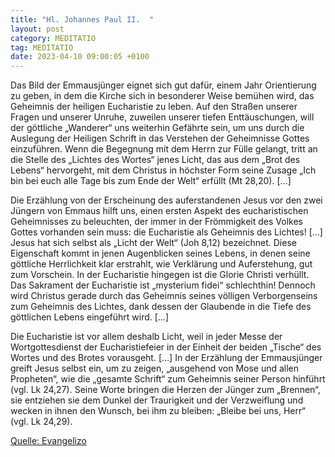 ```yaml
---
title: "Hl. Johannes Paul II.  "
layout: post
category: MEDITATIO
tag: MEDITATIO
date: 2023-04-10 09:00:05 +0100
---
```

Das Bild der Emmausjünger eignet sich gut dafür, einem Jahr Orientierung zu geben, in dem die Kirche sich in besonderer Weise bemühen wird, das Geheimnis der heiligen Eucharistie zu leben. Auf den Straßen unserer Fragen und unserer Unruhe, zuweilen unserer tiefen Enttäuschungen, will der göttliche „Wanderer“ uns weiterhin Gefährte sein, um uns durch die Auslegung der Heiligen Schrift in das Verstehen der Geheimnisse Gottes einzuführen.<!--more--> Wenn die Begegnung mit dem Herrn zur Fülle gelangt, tritt an die Stelle des „Lichtes des Wortes“ jenes Licht, das aus dem „Brot des Lebens“ hervorgeht, mit dem Christus in höchster Form seine Zusage „Ich bin bei euch alle Tage bis zum Ende der Welt“ erfüllt (Mt 28,20). […]

Die Erzählung von der Erscheinung des auferstandenen Jesus vor den zwei Jüngern von Emmaus hilft uns, einen ersten Aspekt des eucharistischen Geheimnisses zu beleuchten, der immer in der Frömmigkeit des Volkes Gottes vorhanden sein muss: die Eucharistie als Geheimnis des Lichtes! […] Jesus hat sich selbst als „Licht der Welt“ (Joh 8,12) bezeichnet. Diese Eigenschaft kommt in jenen Augenblicken seines Lebens, in denen seine göttliche Herrlichkeit klar erstrahlt, wie Verklärung und Auferstehung, gut zum Vorschein. In der Eucharistie hingegen ist die Glorie Christi verhüllt. Das Sakrament der Eucharistie ist „mysterium fidei“ schlechthin! Dennoch wird Christus gerade durch das Geheimnis seines völligen Verborgenseins zum Geheimnis des Lichtes, dank dessen der Glaubende in die Tiefe des göttlichen Lebens eingeführt wird. […]

Die Eucharistie ist vor allem deshalb Licht, weil in jeder Messe der Wortgottesdienst der Eucharistiefeier in der Einheit der beiden „Tische“ des Wortes und des Brotes vorausgeht. […] In der Erzählung der Emmausjünger greift Jesus selbst ein, um zu zeigen, „ausgehend von Mose und allen Propheten“, wie die „gesamte Schrift“ zum Geheimnis seiner Person hinführt (vgl. Lk 24,27). Seine Worte bringen die Herzen der Jünger zum „Brennen“, sie entziehen sie dem Dunkel der Traurigkeit und der Verzweiflung und wecken in ihnen den Wunsch, bei ihm zu bleiben: „Bleibe bei uns, Herr“ (vgl. Lk 24,29).

[Quelle: Evangelizo](https://evangeliumtagfuertag.org/DE/gospel)
